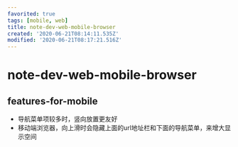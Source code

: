 ```yaml
---
favorited: true
tags: [mobile, web]
title: note-dev-web-mobile-browser
created: '2020-06-21T08:14:11.535Z'
modified: '2020-06-21T08:17:21.516Z'
---
```


# note-dev-web-mobile-browser

## features-for-mobile

- 导航菜单项较多时，竖向放置更友好
- 移动端浏览器，向上滑时会隐藏上面的url地址栏和下面的导航菜单，来增大显示空间
